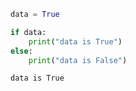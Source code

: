 ```python
data = True

if data:
    print("data is True")
else:
    print("data is False")
```

```bash
data is True
```